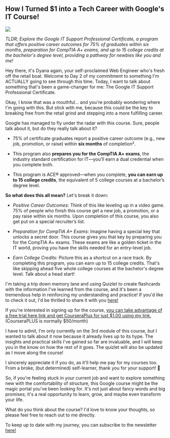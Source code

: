 <h2> How I Turned $1 into a Tech Career with Google's IT Course!</h2>

![](https://www.dyanabutler.com/_next/image?url=%2Fdeardiary02.png&w=3840&q=75)

*TLDR; Explore the Google IT Support Professional Certificate, a program that offers positive career outcomes for 75% of graduates within six months, preparation for CompTIA A+ exams, and up to 15 college credits at the bachelor's degree level, providing a pathway for newbies like you and me!*

Hey there, it's Dyana again, your self-proclaimed Web Engineer who's fresh off the retail boat. Welcome to Day 2 of my commitment to something I'm ACTUALLY going to see through this time. Today, I want to talk about something that's been a game-changer for me: The Google IT Support Professional Certificate.

Okay, I know that was a mouthful... and you're probably wondering where I'm going with this. But stick with me, because this could be the key to breaking free from the retail grind and stepping into a more fulfilling career.

Google has managed to fly under the radar with this course. Sure, people talk about it, but do they really talk about it?

- 75% of certificate graduates report a positive career outcome (e.g., new job, promotion, or raise) within **six months** of completion².

- This program also **prepares you for the CompTIA A+ exams**, the industry standard certification for IT—you’ll earn a dual credential when you complete both.

- This program is ACE® approved—when you complete, **you can earn up to 15 college credits**, the equivalent of 5 college courses at a bachelor’s degree level.

**So what does this all mean?** Let's break it down:

- *Positive Career Outcomes:* Think of this like leveling up in a video game. 75% of people who finish this course get a new job, a promotion, or a pay raise within six months. Upon completion of this course, you also get put on a special recruiter’s list.

- *Preparation for CompTIA A+ Exams*: Imagine having a special key that unlocks a secret door. This course gives you that key by preparing you for the CompTIA A+ exams. These exams are like a golden ticket in the IT world, proving you have the skills needed for an entry-level job.

- *Earn College Credits:* Picture this as a shortcut on a race track. By completing this program, you can earn up to 15 college credits. That's like skipping ahead five whole college courses at the bachelor's degree level. Talk about a head start!

I'm taking a trip down memory lane and using Quizlet to create flashcards with the information I've learned from the course, and it's been a tremendous help in reinforcing my understanding and practice! If you'd like to check it out, I'd be thrilled to share it with you [here!](https://quizlet.com/dyanajbutler98/folders/tech-terms?i=58abi1&x=1xqt)

If you're interested in signing up for the course, [you can take advantage of a free trial here link and get CourseraPlus for just $1.00 using my link.](http://fbuy.me/v/dyanajbutler98) (CourseraPLUS is normally $50/month) 

I have to admit, I'm only currently on the 3rd module of this course, but I wanted to talk about it now because it already lives up to its hype. The insights and practical skills I've gained so far are invaluable, and I will keep you in the know on how the rest of it goes. The quizlet will also be updated as I move along the course!

I sincerely appreciate it if you do, as it'll help me pay for my courses too. From a broke, (but determined) self-learner, thank you for your support! 🌟

So, if you're feeling stuck in your current job and want to explore something new with the comfortability of structure, this Google course might be the magic portal you've been looking for. It's not just about fancy words and big promises; it's a real opportunity to learn, grow, and maybe even transform your life.

What do you think about the course? I'd love to know your thoughts, so please feel free to reach out to me directly. 

To keep up to date with my journey, you can subscribe to the newsletter [here!](https://dyanabutler.beehiiv.com/subscribe)

